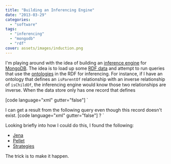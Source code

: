 ```yaml
---
title: "Building an Inferencing Engine"
date: "2013-03-29"
categories: 
  - "software"
tags: 
  - "inferencing"
  - "mongodb"
  - "rdf"
cover: assets/images/induction.png
---
```


I'm playing around with the idea of building an [inference engine](http://en.wikipedia.org/wiki/Inference_engine) for [MongoDB](http://www.mongodb.org/). The idea is to load up some [RDF data](http://www.w3.org/RDF/) and attempt to run queries that use the [ontologies](http://briglamoreaux.wordpress.com/2012/10/26/what-graphs-and-ontologies-mean-to-you/ "What Graphs and Ontologies mean to you") in the RDF for inferencing. For instance, if I have an ontology that defines an `isParentOf` relationship with an inverse relationship of `isChildOf`, the inferencing engine would know those two relationships are inverse. When the data store only has one record that defines

\[code language="xml" gutter="false"\] <AugustCoppola> <isParentOf> <NicolasCage>`

I can get a result from the following query even though this record doesn't exist. \[code language="xml" gutter="false"\] ? <isChildOf> <AugustCoppola>`

Looking briefly into how I could do this, I found the following:

- [Jena](http://jena.apache.org/documentation/inference/index.html)
- [Pellet](http://clarkparsia.com/pellet/)
- [Strategies](http://notes.3kbo.com/)

The trick is to make it happen.
